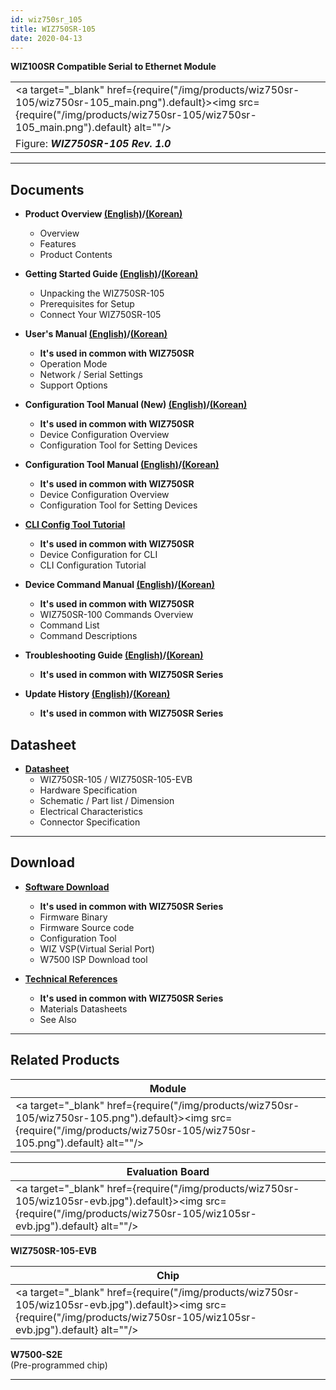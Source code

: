 ```yaml
---
id: wiz750sr_105
title: WIZ750SR-105
date: 2020-04-13
---
```


**WIZ100SR Compatible Serial to Ethernet Module**

|                                                   |
| ------------------------------------------------- |
| <a target="_blank" href={require("/img/products/wiz750sr-105/wiz750sr-105_main.png").default}><img src={require("/img/products/wiz750sr-105/wiz750sr-105_main.png").default} alt=""/></a> |
| Figure: ***WIZ750SR-105 Rev. 1.0***               |

-----

## Documents

 - **Product Overview [(English)](overview-EN)/[(Korean)](Overview-KO)**
      - Overview
      - Features
      - Product Contents

  - **Getting Started Guide [(English)](Getting_Started-EN)/[(Korean)](Getting_Started-KO)**
      - Unpacking the WIZ750SR-105
      - Prerequisites for Setup
      - Connect Your WIZ750SR-105

  - **User's Manual [(English)](/Product/S2E-Module/WIZ750SR/users_manual-EN)/[(Korean)](/Product/S2E-Module/WIZ750SR/users_manual-KO)** 
      - **It's used in common with WIZ750SR**
      - Operation Mode
      - Network / Serial Settings
      - Support Options

  - **Configuration Tool Manual (New) [(English)](../../WIZ750SR/configuration_tool_manual_new-EN)/[(Korean)](../../WIZ750SR/configuration_tool_manual_new-KO)**
      - **It's used in common with WIZ750SR**
      - Device Configuration Overview
      - Configuration Tool for Setting Devices

  - **Configuration Tool Manual [(English)](../../WIZ750SR/configuration_tool_manual-EN)/[(Korean)](../../WIZ750SR/configuration_tool_manual-KO)**
      - **It's used in common with WIZ750SR**
      - Device Configuration Overview
      - Configuration Tool for Setting Devices

  - **[CLI Config Tool Tutorial](../../WIZ750SR/CLI_Config_Tool_Tutorial/CLI_Config_Tool_Tutorial)**
      - **It's used in common with WIZ750SR**
      - Device Configuration for CLI
      - CLI Configuration Tutorial

 - **Device Command Manual [(English)](../../WIZ750SR/command_manual-EN)/[(Korean)](../../WIZ750SR/command_manual-KO)**
      - **It's used in common with WIZ750SR**
      - WIZ750SR-100 Commands Overview
      - Command List
      - Command Descriptions

  - **Troubleshooting Guide [(English)](../../WIZ750SR/trouble_shooting-EN)/[(Korean)](../../WIZ750SR/trouble_shooting-KO)**
      - **It's used in common with WIZ750SR Series**

  - **Update History [(English)](../../WIZ750SR/series_update_history-EN)/[(Korean)](../../WIZ750SR/series_update_history-KO)**
      - **It's used in common with WIZ750SR Series**

## Datasheet

  - **[Datasheet](Datasheet)**
      - WIZ750SR-105 / WIZ750SR-105-EVB
      - Hardware Specification
      - Schematic / Part list / Dimension
      - Electrical Characteristics
      - Connector Specification

-----

## Download

  - **[Software Download](../../WIZ750SR/download)**
      - **It's used in common with WIZ750SR Series**
      - Firmware Binary
      - Firmware Source code 
      - Configuration Tool
      - WIZ VSP(Virtual Serial Port)
      - W7500 ISP Download tool

  - **[Technical References](../../technical_references)**
      - **It's used in common with WIZ750SR Series**
      - Materials Datasheets
      - See Also
-----

## Related Products

| **Module**                                   |
| -------------------------------------------- |
| <a target="_blank" href={require("/img/products/wiz750sr-105/wiz750sr-105.png").default}><img src={require("/img/products/wiz750sr-105/wiz750sr-105.png").default} alt=""/></a> |


| **Evaluation Board**                         |
| -------------------------------------------- |
| <a target="_blank" href={require("/img/products/wiz750sr-105/wiz105sr-evb.jpg").default}><img src={require("/img/products/wiz750sr-105/wiz105sr-evb.jpg").default} alt=""/></a> |

**WIZ750SR-105-EVB** 

| **Chip**                            |
| ----------------------------------- |
| <a target="_blank" href={require("/img/products/wiz750sr-105/wiz105sr-evb.jpg").default}><img src={require("/img/products/wiz750sr-105/wiz105sr-evb.jpg").default} alt=""/></a> |

 **W7500-S2E**  
(Pre-programmed chip)

-----